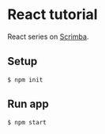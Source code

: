 # React tutorial

React series on [Scrimba](https://scrimba.com/playlist/p7P5Hd).

## Setup

```shell
$ npm init
```

## Run app

```shell
$ npm start
```
